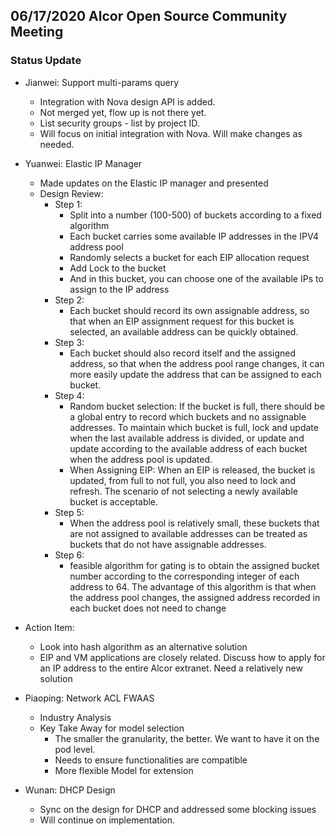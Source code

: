 ## 06/17/2020 Alcor Open Source Community Meeting
 
### Status Update
 
* Jianwei: Support multi-params query
  * Integration with Nova design API is added.
  * Not merged yet, flow up is not there yet.
  * List security groups - list by project ID.
  * Will focus on initial integration with Nova. Will make changes as needed.
 
* Yuanwei: Elastic IP Manager
  * Made updates on the Elastic IP manager and presented
  * Design Review:
    * Step 1:
        * Split into a number (100-500) of buckets according to a fixed algorithm
        * Each bucket carries some available IP addresses in the IPV4 address pool
        * Randomly selects a bucket for each EIP allocation request
        * Add Lock to the bucket
        * And in this bucket, you can choose one of the available IPs to assign to the IP address
    * Step 2:
        * Each bucket should record its own assignable address, so that when an EIP assignment request for this bucket is selected, an available address can be quickly obtained.
    * Step 3:
        * Each bucket should also record itself and the assigned address, so that when the address pool range changes, it can more easily update the address that can be assigned to each bucket.
    * Step 4:
        * Random bucket selection: If the bucket is full, there should be a global entry to record which buckets and no assignable addresses. To maintain which bucket is full, lock and update when the last available address is divided, or update and update according to the available address of each bucket when the address pool is updated.
        * When Assigning EIP: When an EIP is released, the bucket is updated, from full to not full, you also need to lock and refresh. The scenario of not selecting a newly available bucket is acceptable.
    * Step 5:
        * When the address pool is relatively small, these buckets that are not assigned to available addresses can be treated as buckets that do not have assignable addresses.
    * Step 6:
        * feasible algorithm for gating is to obtain the assigned bucket number according to the corresponding integer of each address to 64. The advantage of this algorithm is that when the address pool changes, the assigned address recorded in each bucket does not need to change
 
 * Action Item:
    * Look into hash algorithm as an alternative solution
    *  EIP and VM applications are closely related. Discuss how to apply for an IP address to the entire Alcor extranet. Need a relatively new solution
 
* Piaoping: Network ACL FWAAS
  * Industry Analysis
  * Key Take Away for model selection
    * The smaller the granularity, the better. We want to have it on the pod level.
    * Needs to ensure functionalities are compatible
    * More flexible Model for extension
 
* Wunan: DHCP Design
  * Sync on the design for DHCP and addressed some blocking issues
  * Will continue on implementation.